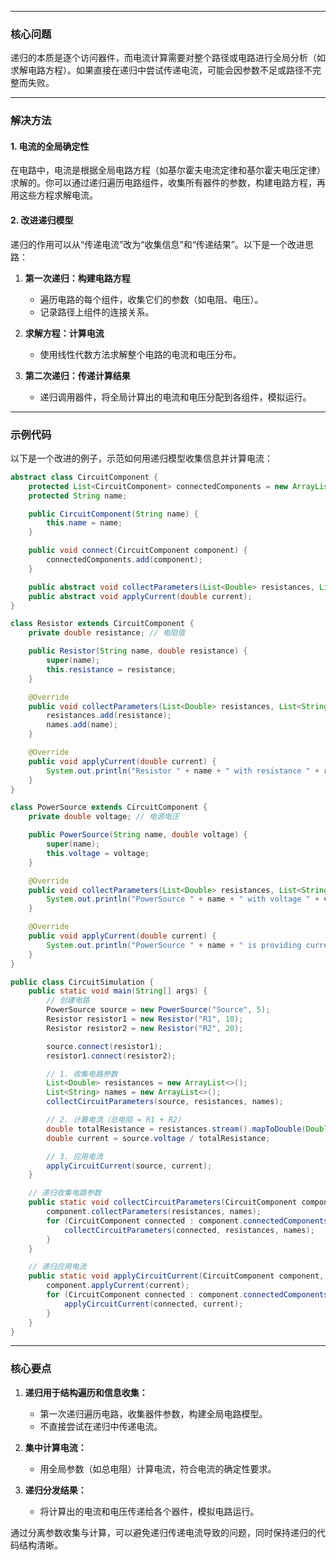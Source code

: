 
---

### 核心问题
递归的本质是逐个访问器件，而电流计算需要对整个路径或电路进行全局分析（如求解电路方程）。如果直接在递归中尝试传递电流，可能会因参数不足或路径不完整而失败。

---

### 解决方法

#### 1. **电流的全局确定性**
在电路中，电流是根据全局电路方程（如基尔霍夫电流定律和基尔霍夫电压定律）求解的。你可以通过递归遍历电路组件，收集所有器件的参数，构建电路方程，再用这些方程求解电流。

#### 2. **改进递归模型**
递归的作用可以从“传递电流”改为“收集信息”和“传递结果”。以下是一个改进思路：

1. **第一次递归：构建电路方程**
    - 遍历电路的每个组件，收集它们的参数（如电阻、电压）。
    - 记录路径上组件的连接关系。

2. **求解方程：计算电流**
    - 使用线性代数方法求解整个电路的电流和电压分布。

3. **第二次递归：传递计算结果**
    - 递归调用器件，将全局计算出的电流和电压分配到各组件，模拟运行。

---

### 示例代码

以下是一个改进的例子，示范如何用递归模型收集信息并计算电流：

```java
abstract class CircuitComponent {
    protected List<CircuitComponent> connectedComponents = new ArrayList<>();
    protected String name;

    public CircuitComponent(String name) {
        this.name = name;
    }

    public void connect(CircuitComponent component) {
        connectedComponents.add(component);
    }

    public abstract void collectParameters(List<Double> resistances, List<String> names);
    public abstract void applyCurrent(double current);
}

class Resistor extends CircuitComponent {
    private double resistance; // 电阻值

    public Resistor(String name, double resistance) {
        super(name);
        this.resistance = resistance;
    }

    @Override
    public void collectParameters(List<Double> resistances, List<String> names) {
        resistances.add(resistance);
        names.add(name);
    }

    @Override
    public void applyCurrent(double current) {
        System.out.println("Resistor " + name + " with resistance " + resistance + " has current " + current);
    }
}

class PowerSource extends CircuitComponent {
    private double voltage; // 电源电压

    public PowerSource(String name, double voltage) {
        super(name);
        this.voltage = voltage;
    }

    @Override
    public void collectParameters(List<Double> resistances, List<String> names) {
        System.out.println("PowerSource " + name + " with voltage " + voltage);
    }

    @Override
    public void applyCurrent(double current) {
        System.out.println("PowerSource " + name + " is providing current " + current);
    }
}

public class CircuitSimulation {
    public static void main(String[] args) {
        // 创建电路
        PowerSource source = new PowerSource("Source", 5);
        Resistor resistor1 = new Resistor("R1", 10);
        Resistor resistor2 = new Resistor("R2", 20);

        source.connect(resistor1);
        resistor1.connect(resistor2);

        // 1. 收集电路参数
        List<Double> resistances = new ArrayList<>();
        List<String> names = new ArrayList<>();
        collectCircuitParameters(source, resistances, names);

        // 2. 计算电流（总电阻 = R1 + R2）
        double totalResistance = resistances.stream().mapToDouble(Double::doubleValue).sum();
        double current = source.voltage / totalResistance;

        // 3. 应用电流
        applyCircuitCurrent(source, current);
    }

    // 递归收集电路参数
    public static void collectCircuitParameters(CircuitComponent component, List<Double> resistances, List<String> names) {
        component.collectParameters(resistances, names);
        for (CircuitComponent connected : component.connectedComponents) {
            collectCircuitParameters(connected, resistances, names);
        }
    }

    // 递归应用电流
    public static void applyCircuitCurrent(CircuitComponent component, double current) {
        component.applyCurrent(current);
        for (CircuitComponent connected : component.connectedComponents) {
            applyCircuitCurrent(connected, current);
        }
    }
}
```

---

### 核心要点
1. **递归用于结构遍历和信息收集：**
    - 第一次递归遍历电路，收集器件参数，构建全局电路模型。
    - 不直接尝试在递归中传递电流。

2. **集中计算电流：**
    - 用全局参数（如总电阻）计算电流，符合电流的确定性要求。

3. **递归分发结果：**
    - 将计算出的电流和电压传递给各个器件，模拟电路运行。

通过分离参数收集与计算，可以避免递归传递电流导致的问题，同时保持递归的代码结构清晰。